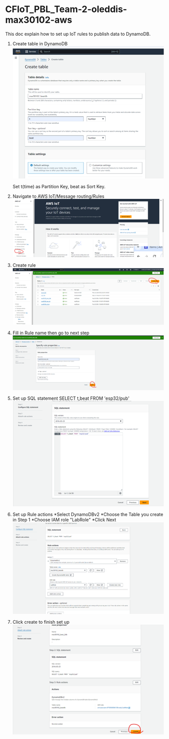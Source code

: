# CFIoT_PBL_Team-2-oleddis-max30102-aws

This doc explain how to set up IoT rules to publish data to DynamoDB.

1. Create table in DynamoDB
   ![alt text](https://github.com/dejes/CFIoT_PBL_Team-2-oleddis-max30102-aws/blob/main/connect_to_db_screenshots/createTable1.png)

   Set t(time) as Partition Key, beat as Sort Key.

2. Navigate to AWS IoT/Message routing/Rules
   ![alt text](https://github.com/dejes/CFIoT_PBL_Team-2-oleddis-max30102-aws/blob/main/connect_to_db_screenshots/iotCoreRules1.png)

3. Create rule
![alt text](https://github.com/dejes/CFIoT_PBL_Team-2-oleddis-max30102-aws/blob/main/connect_to_db_screenshots/iotCoreRules2.png)

4. Fill in Rule name then go to next step
![alt text](https://github.com/dejes/CFIoT_PBL_Team-2-oleddis-max30102-aws/blob/main/connect_to_db_screenshots/iotCoreRules3.png)

5. Set up SQL statement
   SELECT t,beat FROM 'esp32/pub'
   ![alt text](https://github.com/dejes/CFIoT_PBL_Team-2-oleddis-max30102-aws/blob/main/connect_to_db_screenshots/iotCoreRules4.png)

6. Set up Rule actions
   *Select DynamoDBv2
   *Choose the Table you create in Step 1
   *Choose IAM role "LabRole"
   *Click Next
   ![alt text](https://github.com/dejes/CFIoT_PBL_Team-2-oleddis-max30102-aws/blob/main/connect_to_db_screenshots/iotCoreRules5.png)

7. Click create to finish set up
   ![alt text](https://github.com/dejes/CFIoT_PBL_Team-2-oleddis-max30102-aws/blob/main/connect_to_db_screenshots/iotCoreRules6.png)
   
